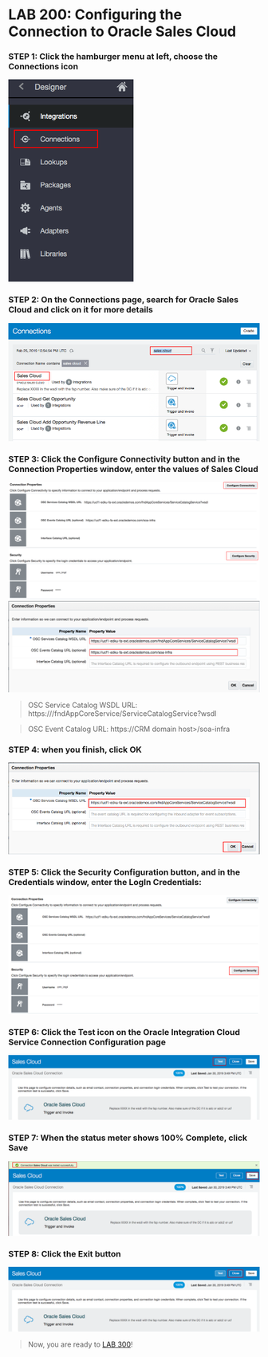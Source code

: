 # LAB 200: Configuring the Connection to Oracle Sales Cloud 

### STEP 1: Click the hamburger menu at left, choose the Connections icon
 
  ![](images/5.png)
 
### STEP 2: On the Connections page, search for Oracle Sales Cloud and click on it for more details
 ![](images/9.png)

### STEP 3: Click the Configure Connectivity button and in the Connection Properties window, enter the values of Sales Cloud
 ![](images/12.1.png)
 ![](images/12.png)

> OSC Service Catalog WSDL URL: https://<common domain host>/fndAppCoreService/ServiceCatalogService?wsdl

> OSC Event Catalog URL: https://CRM domain host>/soa-infra

### STEP 4: when you finish, click OK
 ![](images/10.png)

### STEP 5: Click the Security Configuration button, and in the Credentials window, enter the LogIn Credentials:
 ![](images/26.png)
 
### STEP 6: Click the Test icon on the Oracle Integration Cloud Service Connection Configuration page
 ![](images/13.png)
 
### STEP 7: When the status meter shows 100% Complete, click Save
 ![](images/14.png)
 
### STEP 8: Click the Exit button
 ![](images/16.png)


> Now, you are ready to [LAB 300](https://github.com/OracleCPS/OSC-SVC_UsingOIC/blob/master/LAB300.md)!
